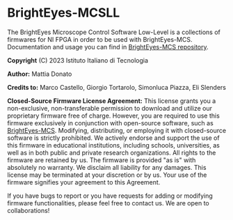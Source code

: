# BrightEyes-MCSLL
The BrightEyes Microscope Control Software Low-Level is a collections of firmwares for NI FPGA in order to be used with BrightEyes-MCS.
Documentation and usage you can find in [BrightEyes-MCS repository](https://github.com/VicidominiLab/BrightEyes-MCS).

**Copyright** (C) 2023 Istituto Italiano di Tecnologia

**Author:** Mattia Donato

**Credits to:** Marco Castello, Giorgio Tortarolo, Simonluca Piazza, Eli Slenders

**Closed-Source Firmware License Agreement:** This license grants you a non-exclusive, non-transferable permission to download and utilize our proprietary firmware free of charge. However, you are required to use this firmware exclusively in conjunction with open-source software, such as [BrightEyes-MCS](https://github.com/VicidominiLab/BrightEyes-MCS). Modifying, distributing, or employing it with closed-source software is strictly prohibited. We actively endorse and support the use of this firmware in educational institutions, including schools, universities, as well as in both public and private research organizations. All rights to the firmware are retained by us. The firmware is provided "as is" with absolutely no warranty. We disclaim all liability for any damages. This license may be terminated at your discretion or by us. Your use of the firmware signifies your agreement to this Agreement.

If you have bugs to report or you have requests for adding or modifying firmware functionalities, please feel free to contact us. We are open to collaborations!






